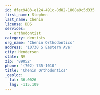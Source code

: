 ```yaml
---
id: dfec9483-e124-491c-8d82-1808a9c5d335
first_name: Stephen
last_name: Chenin
license: DDS
services:
  - orthodontist
category: dentists
org_name: 'Chenin Orthodontics'
address: '10730 S Eastern Ave'
city: Henderson
state: NV
zip: '89052'
phone: '(702) 735-1010'
title: 'Chenin Orthodontics'
_geoloc:
  lat: 36.0026
  lng: -115.109
---
```

